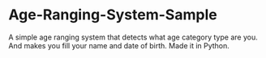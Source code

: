 # Age-Ranging-System-Sample
A simple age ranging system that detects what age category type are you. And makes you fill your name and date of birth. Made it in Python. 

